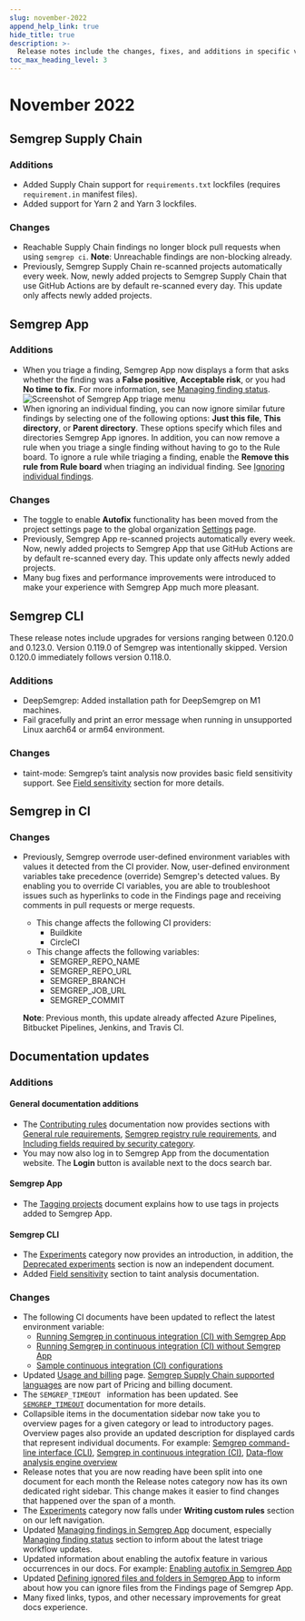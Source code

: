 ```yaml
---
slug: november-2022
append_help_link: true
hide_title: true
description: >-
  Release notes include the changes, fixes, and additions in specific versions of Semgrep.
toc_max_heading_level: 3
---
```


# November 2022

## Semgrep Supply Chain

### Additions

- Added Supply Chain support for `requirements.txt` lockfiles (requires `requirement.in` manifest files).
- Added support for Yarn 2 and Yarn 3 lockfiles.

### Changes

- Reachable Supply Chain findings no longer block pull requests when using `semgrep ci`. **Note**: Unreachable findings are non-blocking already.
- Previously, Semgrep Supply Chain re-scanned projects automatically every week. Now, newly added projects to Semgrep Supply Chain that use GitHub Actions are by default re-scanned every day. This update only affects newly added projects.

## Semgrep App

### Additions

- When you triage a finding, Semgrep App now displays a form that asks whether the finding was a **False positive**, **Acceptable risk**, or you had **No time to fix**. For more information, see [Managing finding status](/semgrep-code/triage-remediation/#triage-statuses). ![Screenshot of Semgrep App triage menu](/img/app-findings-triage.png)
- When ignoring an individual finding, you can now ignore similar future findings by selecting one of the following options: **Just this file**, **This directory**, or **Parent directory**. These options specify which files and directories Semgrep App ignores. In addition, you can now remove a rule when you triage a single finding without having to go to the Rule board. To ignore a rule while triaging a finding, enable the **Remove this rule from Rule board** when triaging an individual finding. See [Ignoring individual findings](/semgrep-code/triage-remediation/#ignore-findings).

### Changes

- The toggle to enable **Autofix** functionality has been moved from the project settings page to the global organization [Settings](https://semgrep.dev/orgs/-/settings) page.
- Previously, Semgrep App re-scanned projects automatically every week. Now, newly added projects to Semgrep App that use GitHub Actions are by default re-scanned every day. This update only affects newly added projects.
- Many bug fixes and performance improvements were introduced to make your experience with Semgrep App much more pleasant.

## Semgrep CLI

These release notes include upgrades for versions ranging between 0.120.0 and 0.123.0. Version 0.119.0 of Semgrep was intentionally skipped. Version 0.120.0 immediately follows version 0.118.0.

### Additions

- DeepSemgrep: Added installation path for DeepSemgrep on M1 machines.
- Fail gracefully and print an error message when running in unsupported Linux aarch64 or arm64 environment.

### Changes

- taint-mode: Semgrep’s taint analysis now provides basic field sensitivity support. See [Field sensitivity](/writing-rules/data-flow/taint-mode/#field-sensitivity) section for more details.

## Semgrep in CI

### Changes

- Previously, Semgrep overrode user-defined environment variables with values it detected from the CI provider. Now, user-defined environment variables take precedence (override) Semgrep's detected values. By enabling you to override CI variables, you are able to troubleshoot issues such as hyperlinks to code in the Findings page and receiving comments in pull requests or merge requests.
  - This change affects the following CI providers:
    - Buildkite
    - CircleCI
  - This change affects the following variables:
    - SEMGREP_REPO_NAME
    - SEMGREP_REPO_URL
    - SEMGREP_BRANCH
    - SEMGREP_JOB_URL
    - SEMGREP_COMMIT

  **Note**: Previous month, this update already affected Azure Pipelines, Bitbucket Pipelines, Jenkins, and Travis CI.

## Documentation updates

### Additions

#### General documentation additions

- The [Contributing rules](/contributing/contributing-to-semgrep-rules-repository) documentation now provides sections with [General rule requirements](/contributing/contributing-to-semgrep-rules-repository#general-rule-requirements), [Semgrep registry rule requirements](/contributing/contributing-to-semgrep-rules-repository#semgrep-registry-rule-requirements), and [Including fields required by security category](/contributing/contributing-to-semgrep-rules-repository#fields-required-by-the-security-category).
- You may now also log in to Semgrep App from the documentation website. The **Login** button is available next to the docs search bar.

#### Semgrep App

- The [Tagging projects](/semgrep-appsec-platform/tags) document explains how to use tags in projects added to Semgrep App.

#### Semgrep CLI

- The [Experiments](/writing-rules/experiments/introduction) category now provides an introduction, in addition, the [Deprecated experiments](/writing-rules/experiments/deprecated-experiments) section is now an independent document.
- Added [Field sensitivity](/writing-rules/data-flow/taint-mode/#field-sensitivity) section to taint analysis documentation.

### Changes

- The following CI documents have been updated to reflect the latest environment variable:
  - [Running Semgrep in continuous integration (CI) with Semgrep App](/deployment/core-deployment)
  - [Running Semgrep in continuous integration (CI) without Semgrep App](/deployment/oss-deployment)
  - [Sample continuous integration (CI) configurations](/semgrep-ci/sample-ci-configs)
- Updated [Usage and billing](/usage-and-billing) page. [Semgrep Supply Chain supported languages](/supported-languages/#semgrep-supply-chain) are now part of Pricing and billing document.
- The `SEMGREP_TIMEOUT ` information has been updated. See [`SEMGREP_TIMEOUT`](/semgrep-ci/ci-environment-variables#semgrep_timeout) documentation for more details.
- Collapsible items in the documentation sidebar now take you to overview pages for a given category or lead to introductory pages. Overview pages also provide an updated description for displayed cards that represent individual documents. For example: [Semgrep command-line interface (CLI)](/getting-started/cli), [Semgrep in continuous integration (CI)](/deployment/add-semgrep-to-ci), [Data-flow analysis engine overview](/writing-rules/data-flow/data-flow-overview)
- Release notes that you are now reading have been split into one document for each month the Release notes category now has its own dedicated right sidebar. This change makes it easier to find changes that happened over the span of a month.
- The [Experiments](/writing-rules/experiments/introduction) category now falls under **Writing custom rules** section on our left navigation.
- Updated [Managing findings in Semgrep App](/semgrep-code/findings) document, especially [Managing finding status](/semgrep-code/triage-remediation/#manage-findings) section to inform about the latest triage workflow updates.
- Updated information about enabling the autofix feature in various occurrences in our docs. For example: [Enabling autofix in Semgrep App](/writing-rules/testing-rules/#enabling-autofix-in-semgrep-code)
- Updated [Defining ignored files and folders in Semgrep App](/writing-rules/testing-rules/#enabling-autofix-in-semgrep-code) to inform about how you can ignore files from the Findings page of Semgrep App.
- Many fixed links, typos, and other necessary improvements for great docs experience.
